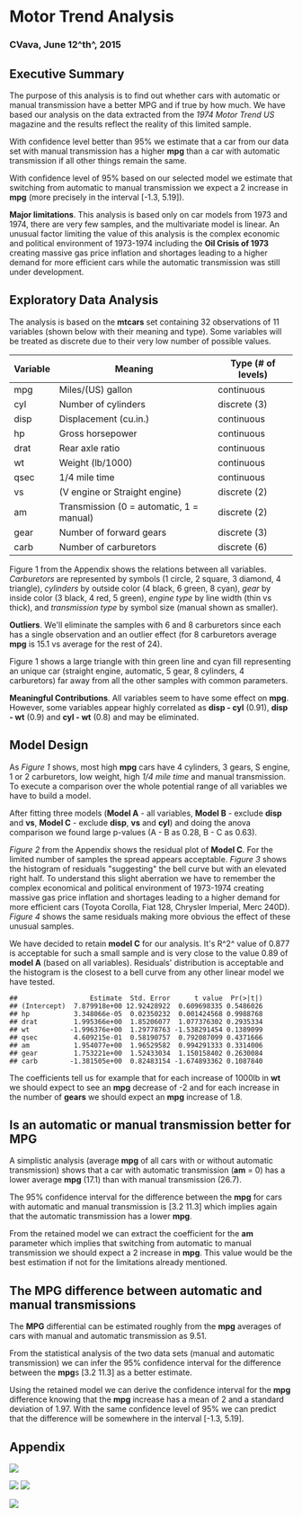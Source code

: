 Motor Trend Analysis
========================================================
### CVava, June 12^th^, 2015

## Executive Summary



The purpose of this analysis is to find out whether cars with automatic or manual transmission have a better MPG and if true by how much. We have based our analysis on the data extracted from the *1974 Motor Trend US* magazine and the results reflect the reality of this limited sample. 

With confidence level better than 95% we estimate that a car from our data set with manual transmission has a higher **mpg** than a car with automatic transmission if all other things remain the same. 

With confidence level of 95% based on our selected model we estimate that switching from automatic to manual transmission we expect a 2 increase in **mpg** (more precisely in the interval [-1.3,  5.19]).

**Major limitations**. This analysis is based only on car models from 1973 and 1974, there are very few samples, and the multivariate model is linear. An unusual factor limiting the value of this analysis is the complex economic and political environment of 1973-1974 including the **Oil Crisis of 1973** creating massive gas price inflation and shortages leading to a higher demand for more efficient cars while the automatic transmission was still under development. 

## Exploratory Data Analysis

The analysis is based on the **mtcars** set containing 32 observations of 11 variables (shown below with their meaning and type). Some variables will be treated as discrete due to their very low number of possible values. 

Variable |Meaning | Type (# of levels)
---------|--------|-------
mpg |Miles/(US) gallon |continuous
cyl |Number of cylinders |discrete (3)
disp |Displacement (cu.in.) |continuous
hp |Gross horsepower |continuous
drat |Rear axle ratio |continuous
wt |Weight (lb/1000) |continuous
qsec |1/4 mile time |continuous
vs |(V engine or Straight engine) |discrete (2)
am |Transmission (0 = automatic, 1 = manual) |discrete (2)
gear |Number of forward gears |discrete (3)
carb |Number of carburetors |discrete (6)

Figure 1 from the Appendix shows the relations between all variables. *Carburetors* are represented by symbols (1 circle, 2 square, 3 diamond, 4 triangle), *cylinders* by outside color (4 black, 6 green, 8 cyan), *gear* by inside color (3 black, 4 red, 5 green), *engine type* by line width (thin vs thick), and *transmission type* by symbol size (manual shown as smaller).

**Outliers**. We'll eliminate the samples with 6 and 8 carburetors since each has a single observation and an outlier effect (for 8 carburetors average **mpg** is 15.1 vs average for the rest of 24).  

Figure 1 shows a large triangle with thin green line and cyan fill representing an unique car (straight engine, automatic, 5 gear, 8 cylinders, 4 carburetors) far away from all the other samples with common parameters.  

**Meaningful Contributions**. All variables seem to have some effect on **mpg**. However, some variables appear highly correlated as **disp - cyl** (0.91), **disp - wt** (0.9) and **cyl - wt** (0.8) and may be eliminated. 

## Model Design

As *Figure 1* shows, most high **mpg** cars have 4 cylinders, 3 gears, S engine, 1 or 2 carburetors, low weight, high *1/4 mile time* and manual transmission. To execute a comparison over the whole potential range of all variables we have to build a model. 

After fitting three models (**Model A** - all variables, **Model B** - exclude **disp** and **vs**, **Model C** - exclude **disp**, **vs** and **cyl**) and doing the anova comparison we found large p-values (A - B as 0.28, B - C as 0.63). 

*Figure 2* from the Appendix shows the residual plot of **Model C**. For the limited number of samples the spread appears acceptable. *Figure 3* shows the histogram of residuals "suggesting" the bell curve but with an elevated right half. To understand this slight aberration we have to remember the complex economical and political environment of 1973-1974 creating massive gas price inflation and shortages leading to a higher demand for more efficient cars (Toyota Corolla, Fiat 128, Chrysler Imperial, Merc 240D). *Figure 4* shows the same residuals making more obvious the effect of these unusual samples. 

We have decided to retain **model C** for our analysis. It's R^2^ value of 0.877 is acceptable for such a small sample and is very close to the value 0.89 of **model A** (based on all variables). Residuals' distribution is acceptable and the histogram is the closest to a bell curve from any other linear model we have tested. 


```
##                  Estimate  Std. Error      t value  Pr(>|t|)
## (Intercept)  7.879918e+00 12.92428922  0.609698335 0.5486026
## hp           3.348066e-05  0.02350232  0.001424568 0.9988768
## drat         1.995366e+00  1.85206077  1.077376302 0.2935334
## wt          -1.996376e+00  1.29778763 -1.538291454 0.1389099
## qsec         4.609215e-01  0.58190757  0.792087099 0.4371666
## am           1.954077e+00  1.96529582  0.994291333 0.3314006
## gear         1.753221e+00  1.52433034  1.150158402 0.2630084
## carb        -1.381505e+00  0.82483154 -1.674893362 0.1087840
```

The coefficients tell us for example that for each increase of 1000lb in **wt** we should expect to see an **mpg** decrease of -2 and for each increase in the number of **gears** we should expect an **mpg** increase of 1.8. 

## Is an automatic or manual transmission better for MPG



A simplistic analysis (average **mpg** of all cars with or without automatic transmission) shows that a car with automatic transmission (**am** = 0) has a lower average **mpg** (17.1) than with manual transmission (26.7). 

The 95% confidence interval for the difference between the **mpg** for cars with automatic and manual transmission is [3.2 11.3] which implies again that the automatic transmission has a lower **mpg**. 

From the retained model we can extract the coefficient for the **am** parameter which implies that switching from automatic to manual transmission we should expect a 2 increase in **mpg**. This value would be the best estimation if not for the limitations already mentioned. 

## The MPG difference between automatic and manual transmissions

The **MPG** differential can be estimated roughly from the **mpg** averages of cars with manual and automatic transmission as 9.51.  

From the statistical analysis of the two data sets (manual and automatic transmission) we can infer the 95% confidence interval for the difference between the **mpg**s  [3.2 11.3] as a better estimate. 

Using the retained model we can derive the confidence interval for the **mpg** difference knowing that the **mpg** increase has a mean of 2 and a standard deviation of 1.97. With the same confidence level of 95% we can predict that the difference will be somewhere in the interval [-1.3,  5.19]. 

## Appendix

![](MotorTrends_files/figure-html/unnamed-chunk-4-1.png) 

![](MotorTrends_files/figure-html/unnamed-chunk-5-1.png) ![](MotorTrends_files/figure-html/unnamed-chunk-5-2.png) 

![](MotorTrends_files/figure-html/unnamed-chunk-6-1.png) 
